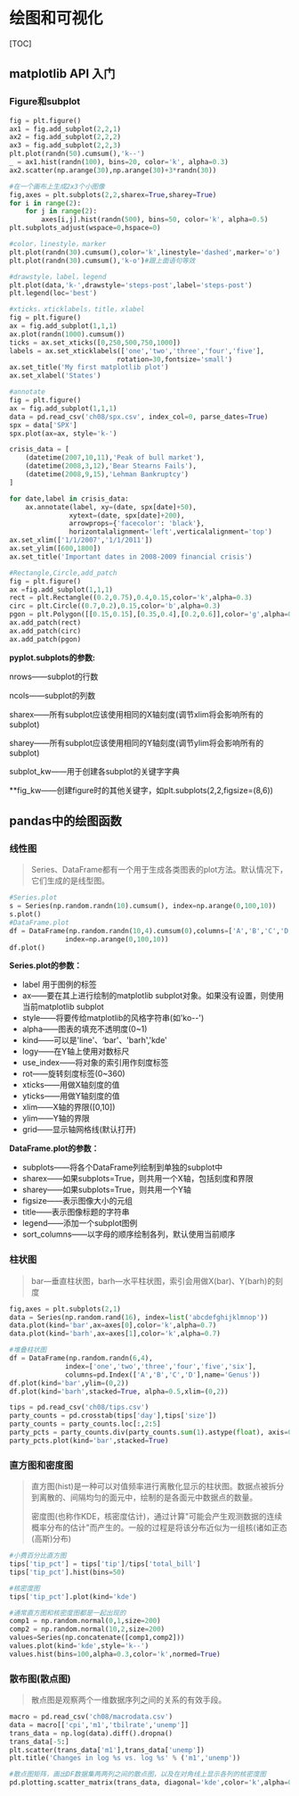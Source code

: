 # 绘图和可视化

[TOC]

## matplotlib API 入门

### Figure和subplot

```python
fig = plt.figure()
ax1 = fig.add_subplot(2,2,1)
ax2 = fig.add_subplot(2,2,2)
ax3 = fig.add_subplot(2,2,3)
plt.plot(randn(50).cumsum(),'k--')
_ = ax1.hist(randn(100), bins=20, color='k', alpha=0.3)
ax2.scatter(np.arange(30),np.arange(30)+3*randn(30))

#在一个画布上生成2x3个小图像
fig,axes = plt.subplots(2,2,sharex=True,sharey=True)
for i in range(2):
    for j in range(2):
        axes[i,j].hist(randn(500), bins=50, color='k', alpha=0.5)
plt.subplots_adjust(wspace=0,hspace=0)

#color，linestyle，marker
plt.plot(randn(30).cumsum(),color='k',linestyle='dashed',marker='o')
plt.plot(randn(30).cumsum(),'k-o')#跟上面语句等效

#drawstyle，label，legend
plt.plot(data,'k-',drawstyle='steps-post',label='steps-post')
plt.legend(loc='best')

#xticks，xticklabels，title，xlabel
fig = plt.figure()
ax = fig.add_subplot(1,1,1)
ax.plot(randn(1000).cumsum())
ticks = ax.set_xticks([0,250,500,750,1000])
labels = ax.set_xticklabels(['one','two','three','four','five'],
                           rotation=30,fontsize='small')
ax.set_title('My first matplotlib plot')
ax.set_xlabel('States')

#annotate
fig = plt.figure()
ax = fig.add_subplot(1,1,1)
data = pd.read_csv('ch08/spx.csv', index_col=0, parse_dates=True)
spx = data['SPX']
spx.plot(ax=ax, style='k-')

crisis_data = [
    (datetime(2007,10,11),'Peak of bull market'),
    (datetime(2008,3,12),'Bear Stearns Fails'),
    (datetime(2008,9,15),'Lehman Bankruptcy')
]

for date,label in crisis_data:
    ax.annotate(label, xy=(date, spx[date]+50),
               xytext=(date, spx[date]+200),
               arrowprops={'facecolor': 'black'},
               horizontalalignment='left',verticalalignment='top')
ax.set_xlim(['1/1/2007','1/1/2011'])
ax.set_ylim([600,1800])
ax.set_title('Important dates in 2008-2009 financial crisis')

#Rectangle,Circle,add_patch
fig = plt.figure()
ax =fig.add_subplot(1,1,1)
rect = plt.Rectangle((0.2,0.75),0.4,0.15,color='k',alpha=0.3)
circ = plt.Circle((0.7,0.2),0.15,color='b',alpha=0.3)
pgon = plt.Polygon([[0.15,0.15],[0.35,0.4],[0.2,0.6]],color='g',alpha=0.5)
ax.add_patch(rect)
ax.add_patch(circ)
ax.add_patch(pgon)
```

**pyplot.subplots的参数:**

nrows——subplot的行数

ncols——subplot的列数

sharex——所有subplot应该使用相同的X轴刻度(调节xlim将会影响所有的subplot)

sharey——所有subplot应该使用相同的Y轴刻度(调节ylim将会影响所有的subplot)

subplot_kw——用于创建各subplot的关键字字典

**fig_kw——创建figure时的其他关键字，如plt.subplots(2,2,figsize=(8,6))

## pandas中的绘图函数

### 线性图

> Series、DataFrame都有一个用于生成各类图表的plot方法。默认情况下，它们生成的是线型图。

```python
#Series.plot
s = Series(np.random.randn(10).cumsum(), index=np.arange(0,100,10))
s.plot()
#DataFrame.plot
df = DataFrame(np.random.randn(10,4).cumsum(0),columns=['A','B','C','D'],
              index=np.arange(0,100,10))
df.plot()
```

**Series.plot的参数：**

- label 用于图例的标签
- ax——要在其上进行绘制的matplotlib subplot对象。如果没有设置，则使用当前matplotlib subplot
- style——将要传给matplotlib的风格字符串(如'ko--')
- alpha——图表的填充不透明度(0~1)
- kind——可以是'line'、‘bar'、'barh','kde'
- logy——在Y轴上使用对数标尺
- use_index——将对象的索引用作刻度标签
- rot——旋转刻度标签(0~360)
- xticks——用做X轴刻度的值
- yticks——用做Y轴刻度的值
- xlim——X轴的界限([0,10])
- ylim——Y轴的界限
- grid——显示轴网格线(默认打开)

**DataFrame.plot的参数：**

- subplots——将各个DataFrame列绘制到单独的subplot中
- sharex——如果subplots=True，则共用一个X轴，包括刻度和界限
- sharey——如果subplots=True，则共用一个Y轴
- figsize——表示图像大小的元组
- title——表示图像标题的字符串
- legend——添加一个subplot图例
- sort_columns——以字母的顺序绘制各列，默认使用当前顺序

### 柱状图

> bar—垂直柱状图，barh—水平柱状图，索引会用做X(bar)、Y(barh)的刻度

```python
fig,axes = plt.subplots(2,1)
data = Series(np.random.rand(16), index=list('abcdefghijklmnop'))
data.plot(kind='bar',ax=axes[0],color='k',alpha=0.7)
data.plot(kind='barh',ax=axes[1],color='k',alpha=0.7)

#堆叠柱状图
df = DataFrame(np.random.randn(6,4),
              index=['one','two','three','four','five','six'],
              columns=pd.Index(['A','B','C','D'],name='Genus'))
df.plot(kind='bar',ylim=(0,2))
df.plot(kind='barh',stacked=True, alpha=0.5,xlim=(0,2))

tips = pd.read_csv('ch08/tips.csv')
party_counts = pd.crosstab(tips['day'],tips['size'])
party_counts = party_counts.loc[:,2:5]
party_pcts = party_counts.div(party_counts.sum(1).astype(float), axis=0)
party_pcts.plot(kind='bar',stacked=True)
```

### 直方图和密度图

> 直方图(hist)是一种可以对值频率进行离散化显示的柱状图。数据点被拆分到离散的、间隔均匀的面元中，绘制的是各面元中数据点的数量。
>
> 密度图(也称作KDE，核密度估计)，通过计算"可能会产生观测数据的连续概率分布的估计"而产生的。一般的过程是将该分布近似为一组核(诸如正态(高斯)分布)

```python
#小费百分比直方图
tips['tip_pct'] = tips['tip']/tips['total_bill']
tips['tip_pct'].hist(bins=50)

#核密度图
tips['tip_pct'].plot(kind='kde')

#通常直方图和核密度图都是一起出现的
comp1 = np.random.normal(0,1,size=200)
comp2 = np.random.normal(10,2,size=200)
values=Series(np.concatenate([comp1,comp2]))
values.plot(kind='kde',style='k--')
values.hist(bins=100,alpha=0.3,color='k',normed=True)
```

### 散布图(散点图)

> 散点图是观察两个一维数据序列之间的关系的有效手段。

```python
macro = pd.read_csv('ch08/macrodata.csv')
data = macro[['cpi','m1','tbilrate','unemp']]
trans_data = np.log(data).diff().dropna()
trans_data[-5:]
plt.scatter(trans_data['m1'],trans_data['unemp'])
plt.title('Changes in log %s vs. log %s' % ('m1','unemp'))

#散点图矩阵，画出DF数据集两两列之间的散点图，以及在对角线上显示各列的核密度图
pd.plotting.scatter_matrix(trans_data, diagonal='kde',color='k',alpha=0.3)
```

